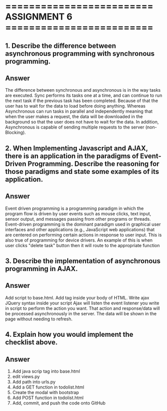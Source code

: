 # ========================= ASSIGNMENT 6 =========================

## 1. Describe the difference between asynchronous programming with synchronous programming.

## Answer
The difference between synchronous and asynchronous is in the way tasks are executed. Sync performs its tasks one at a time, and can continue to run the next task if the previous task has been completed. Because of that the user has to wait for the data to load before doing anything. Whereas Asynchronous can run tasks in parallel and independently meaning that when the user makes a request, the data will be downloaded in the background so that the user does not have to wait for the data. In addition, Asynchronous is capable of sending multiple requests to the server (non-Blocking).

## 2. When Implementing Javascript and AJAX, there is an application in the paradigms of Event-Driven Programming. Describe the reasoning for those paradigms and state some examples of its application.

## Answer
Event driven programming is a programming paradigm in which the program flow is driven by user events such as mouse clicks, text input, sensor output, and messages passing from other programs or threads. Event-driven programming is the dominant paradigm used in graphical user interfaces and other applications (e.g., JavaScript web applications) that are centered on performing certain actions in response to user input. This is also true of programming for device drivers. An example of this is when user clicks "delete task" button then it will route to the appropriate function

## 3. Describe the implementation of asynchronous programming in AJAX.

## Answer
Add script to base.html.
Add  tag inside your body of HTML.
Write ajax JQuery syntax inside your script
Ajax will listen the event listener you write in script to perform the action you want.
That action and response/data will be processed asynchronously in the server.
The data will be shown in the page without needing to refresh.
   
## 4. Explain how you would implement the checklist above.

## Answer 
1. Add java scrip tag into base.html
2. edit views.py
3. Add path into urls.py
4. Add a GET function in todolist.html
5. Create the modal with bootstrap
6. Add POST function in todolist.html
7. Add, commit, and push the code onto GitHub

